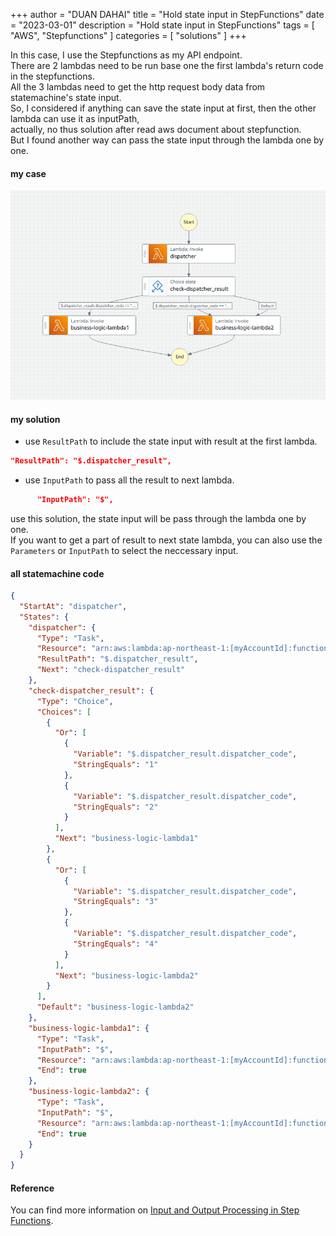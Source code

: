 +++
author = "DUAN DAHAI"
title = "Hold state input in StepFunctions"
date = "2023-03-01"
description = "Hold state input in StepFunctions"
tags = [
    "AWS",
    "Stepfunctions"
]
categories = [
    "solutions"
]
+++
 
In this case, I use the Stepfunctions as my API endpoint.   
There are 2 lambdas need to be run base one the first lambda's return code in the stepfunctions.   
All the 3 lambdas need to get the http request body data from statemachine's state input.   
So, I considered if anything can save the state input at first, then the other lambda can use it as inputPath,   
actually, no thus solution after read aws document about stepfunction.   
But I found another way can pass the state input through the lambda one by one.   

#### my case
![1-stepfunction](1-stepfunction.png)

#### my solution
+ use `ResultPath` to include the state input with result at the first lambda.
```json
"ResultPath": "$.dispatcher_result",
```
+ use `InputPath` to pass all the result to next lambda.
```json
      "InputPath": "$",
```
use this solution, the state input will be pass through the lambda one by one.   
If you want to get a part of result to next state lambda, you can also use the `Parameters` or `InputPath` to select the neccessary input.

#### all statemachine code
```json
{
  "StartAt": "dispatcher",
  "States": {
    "dispatcher": {
      "Type": "Task",
      "Resource": "arn:aws:lambda:ap-northeast-1:[myAccountId]:function:dispatcher",
      "ResultPath": "$.dispatcher_result",
      "Next": "check-dispatcher_result"
    },
    "check-dispatcher_result": {
      "Type": "Choice",
      "Choices": [
        {
          "Or": [
            {
              "Variable": "$.dispatcher_result.dispatcher_code",
              "StringEquals": "1"
            },
            {
              "Variable": "$.dispatcher_result.dispatcher_code",
              "StringEquals": "2"
            }
          ],
          "Next": "business-logic-lambda1"
        },
        {
          "Or": [
            {
              "Variable": "$.dispatcher_result.dispatcher_code",
              "StringEquals": "3"
            },
            {
              "Variable": "$.dispatcher_result.dispatcher_code",
              "StringEquals": "4"
            }
          ],
          "Next": "business-logic-lambda2"
        }
      ],
      "Default": "business-logic-lambda2"
    },
    "business-logic-lambda1": {
      "Type": "Task",
      "InputPath": "$",
      "Resource": "arn:aws:lambda:ap-northeast-1:[myAccountId]:function:business-logic-lambda1",
      "End": true
    },
    "business-logic-lambda2": {
      "Type": "Task",
      "InputPath": "$",
      "Resource": "arn:aws:lambda:ap-northeast-1:[myAccountId]:function:business-logic-lambda2",
      "End": true
    }
  }
}
```

#### Reference
You can find more information on [Input and Output Processing in Step Functions](https://docs.aws.amazon.com/step-functions/latest/dg/concepts-input-output-filtering.html).
